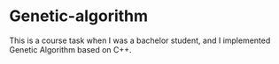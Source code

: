 # Genetic-algorithm
This is a course task when I was a bachelor student, and I implemented Genetic Algorithm based on C++. 
